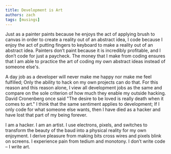 ```yaml
---
title: Development is Art
authors: zach
tags: [musings]
---
```


Just as a painter paints because he enjoys the act of applying
brush to canvas in order to create a reality out of an abstract
idea, I code because I enjoy the act of putting fingers to
keyboard to make a reality out of an abstract idea. Painters don’t
paint because it is incredibly profitable, and I don’t code for
just a paycheck. The money that I make from coding ensures that I
am able to practice the art of coding my own abstract ideas instead
of someone else's.

A day job as a developer will never make me happy nor make me feel
fulfilled; Only the ability to hack on my own projects can do
that. For this reason and this reason alone, I view all
development jobs as the same and compare on the sole criterion of
how much they enable my outside hacking. David Cronenberg once
said "The desire to be loved is really death when it comes to
art." I think that the same sentiment applies to development; If I
only code for what someone else wants, then I have died as a
hacker and have lost that part of my being forever.

I am a hacker. I am an artist. I use electrons, pixels, and
switches to transform the beauty of the baud into a physical
reality for my own enjoyment. I derive pleasure from making bits
cross wires and pixels blink on screens. I experience pain from
tedium and monotony. I don’t write code – I write art.